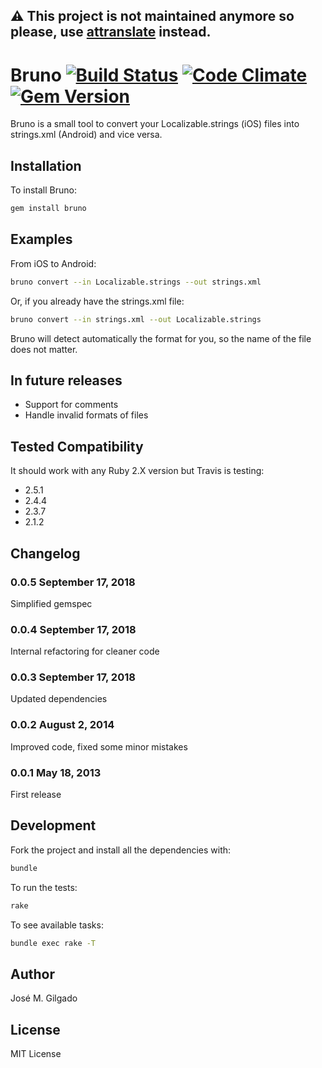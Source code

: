 ## ⚠️ This project is not maintained anymore so please, use [attranslate](https://github.com/fkirc/attranslate) instead.

# Bruno [![Build Status](https://travis-ci.org/josem/bruno.png?branch=master)](https://travis-ci.org/josem/bruno) [![Code Climate](https://codeclimate.com/github/josem/bruno.png)](https://codeclimate.com/github/josem/bruno) [![Gem Version](https://badge.fury.io/rb/bruno.svg)](http://badge.fury.io/rb/bruno)
Bruno is a small tool to convert your Localizable.strings (iOS) files into strings.xml (Android) and vice versa.



## Installation
To install Bruno:
```bash
gem install bruno
```

## Examples

From iOS to Android:
```bash
bruno convert --in Localizable.strings --out strings.xml
```

Or, if you already have the strings.xml file:
```bash
bruno convert --in strings.xml --out Localizable.strings
```

Bruno will detect automatically the format for you, so the name of the file does not matter.

## In future releases
* Support for comments
* Handle invalid formats of files

## Tested Compatibility
It should work with any Ruby 2.X version but Travis is testing:
* 2.5.1
* 2.4.4
* 2.3.7
* 2.1.2

## Changelog
### 0.0.5 September 17, 2018
Simplified gemspec
### 0.0.4 September 17, 2018
Internal refactoring for cleaner code
### 0.0.3 September 17, 2018
Updated dependencies
### 0.0.2 August 2, 2014
Improved code, fixed some minor mistakes
### 0.0.1 May 18, 2013
First release


## Development
Fork the project and install all the dependencies with:
```bash
bundle
```

To run the tests:
```bash
rake
```

To see available tasks:
```bash
bundle exec rake -T
```

## Author
José M. Gilgado

## License
MIT License

